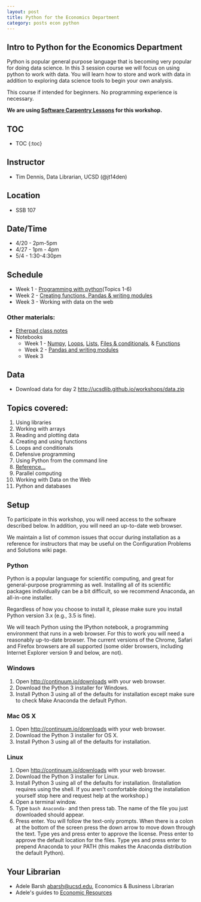 ```yaml
---
layout: post
title: Python for the Economics Department
category: posts econ python
---
```


## Intro to Python for the Economics Department

Python is popular general purpose language that is becoming very popular for doing data science. In this 3 session course we will focus on using python to work with data. You will learn how to store and work with data in addition to exploring data science tools to begin your own analysis.  

This course if intended for beginners. No programming experience is necessary. 

**We are using [Software Carpentry Lessons](http://software-carpentry.org/lessons/) for this workshop.**


## TOC 
* TOC
{:toc}


## Instructor

* Tim Dennis, Data Librarian, UCSD (@jt14den)

## Location 

* SSB 107

## Date/Time

* 4/20 - 2pm-5pm 
* 4/27 - 1pm - 4pm 
* 5/4 - 1:30-4:30pm

## Schedule

* Week 1 - [Programming with python](http://swcarpentry.github.io/python-novice-inflammation/)(Topics 1-6)
* Week 2 - [Creating functions, Pandas & writing modules](http://bids.github.io/2015-06-04-berkeley/intermediate-python/)
* Week 3 - Working with data on the web

### Other materials:
* [Etherpad class notes](http://pad.software-carpentry.org/econ-python)
* Notebooks
  * Week 1 - [Numpy](https://github.com/ucsdlib/python-novice-inflammation/blob/gh-pages/1-intro-to-numpy.ipynb), [Loops](https://github.com/ucsdlib/python-novice-inflammation/blob/gh-pages/loops.ipynb), [Lists](https://github.com/ucsdlib/python-novice-inflammation/blob/gh-pages/lists.ipynb), [Files & conditionals](https://github.com/ucsdlib/python-novice-inflammation/blob/gh-pages/files%20%26%20conditionals.ipynb), & [Functions](https://github.com/ucsdlib/python-novice-inflammation/blob/gh-pages/functions.ipynb)
  * Week 2 - [Pandas and writing modules](https://github.com/ucsdlib/python-novice-inflammation/blob/gh-pages/Analyzing%20Mosquito%20Data.md)
  * Week 3 

## Data 

* Download data for day 2 <http://ucsdlib.github.io/workshops/data.zip>

## Topics covered:

1. Using libraries
1. Working with arrays
1. Reading and plotting data
1. Creating and using functions
1. Loops and conditionals
1. Defensive programming
1. Using Python from the command line
1. [Reference...](http://swcarpentry.github.io//python-novice-inflammation/reference.html)
2. Parallel computing
2. Working with Data on the Web
2. Python and databases

## Setup <a name="setup"></a>

To participate in this workshop, you will need access to the software described below. In addition, you will need an up-to-date web browser.

We maintain a list of common issues that occur during installation as a reference for instructors that may be useful on the Configuration Problems and Solutions wiki page.


### Python

Python is a popular language for scientific computing, and great for general-purpose programming as well. Installing all of its scientific packages individually can be a bit difficult, so we recommend Anaconda, an all-in-one installer.

Regardless of how you choose to install it, please make sure you install Python version 3.x (e.g., 3.5 is fine).

We will teach Python using the IPython notebook, a programming environment that runs in a web browser. For this to work you will need a reasonably up-to-date browser. The current versions of the Chrome, Safari and Firefox browsers are all supported (some older browsers, including Internet Explorer version 9 and below, are not).

### Windows

1. Open <http://continuum.io/downloads> with your web browser.
2. Download the Python 3 installer for Windows.
3. Install Python 3 using all of the defaults for installation except make sure to check Make Anaconda the default Python.

### Mac OS X

1. Open <http://continuum.io/downloads> with your web browser.
2. Download the Python 3 installer for OS X.
3. Install Python 3 using all of the defaults for installation.

### Linux

1. Open <http://continuum.io/downloads> with your web browser.
2. Download the Python 3 installer for Linux.
3. Install Python 3 using all of the defaults for installation. (Installation requires using the shell. If you aren't comfortable doing the installation yourself stop here and request help at the workshop.)
4. Open a terminal window.
5. Type `bash Anaconda-` and then press tab. The name of the file you just downloaded should appear.
6. Press enter. You will follow the text-only prompts. When there is a colon at the bottom of the screen press the down arrow to move down through the text. Type yes and press enter to approve the license. Press enter to approve the default location for the files. Type yes and press enter to prepend Anaconda to your PATH (this makes the Anaconda distribution the default Python).

## Your Librarian

* Adele Barsh <abarsh@ucsd.edu>, Economics & Business Librarian
* Adele's guides to [Economic Resources](http://ucsd.libguides.com/allEconguides)
